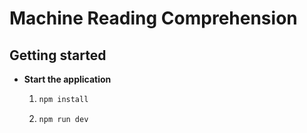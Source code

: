 # Machine Reading Comprehension

## Getting started

- **Start the application**

  1. ```bash
     npm install
     ```
  2. ```bash
     npm run dev
     ```
